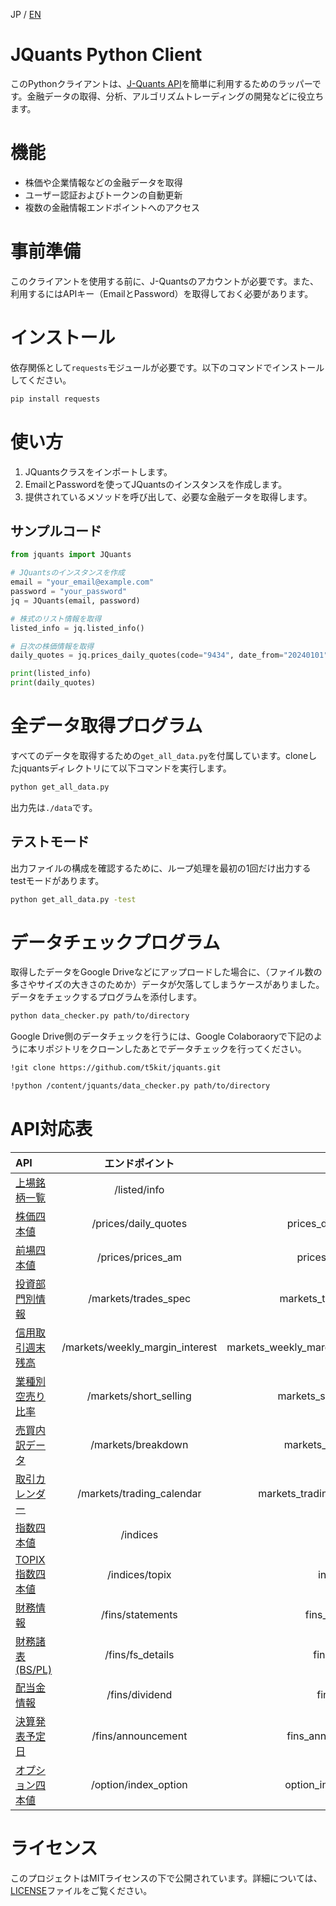 JP / [EN](README_en.md)

# JQuants Python Client
このPythonクライアントは、[J-Quants API](https://jpx.gitbook.io/j-quants-ja/)を簡単に利用するためのラッパーです。金融データの取得、分析、アルゴリズムトレーディングの開発などに役立ちます。

# 機能
- 株価や企業情報などの金融データを取得
- ユーザー認証およびトークンの自動更新
- 複数の金融情報エンドポイントへのアクセス

# 事前準備
このクライアントを使用する前に、J-Quantsのアカウントが必要です。また、利用するにはAPIキー（EmailとPassword）を取得しておく必要があります。

# インストール
依存関係として`requests`モジュールが必要です。以下のコマンドでインストールしてください。

```bash
pip install requests
```

# 使い方
1. JQuantsクラスをインポートします。
2. EmailとPasswordを使ってJQuantsのインスタンスを作成します。
3. 提供されているメソッドを呼び出して、必要な金融データを取得します。

## サンプルコード

```python
from jquants import JQuants

# JQuantsのインスタンスを作成
email = "your_email@example.com"
password = "your_password"
jq = JQuants(email, password)

# 株式のリスト情報を取得
listed_info = jq.listed_info()

# 日次の株価情報を取得
daily_quotes = jq.prices_daily_quotes(code="9434", date_from="20240101", date_to="20240131")

print(listed_info)
print(daily_quotes)
```

# 全データ取得プログラム
すべてのデータを取得するための`get_all_data.py`を付属しています。cloneしたjquantsディレクトリにて以下コマンドを実行します。

```bash
python get_all_data.py
```
出力先は`./data`です。

## テストモード

出力ファイルの構成を確認するために、ループ処理を最初の1回だけ出力するtestモードがあります。

```bash
python get_all_data.py -test
```

# データチェックプログラム
取得したデータをGoogle Driveなどにアップロードした場合に、（ファイル数の多さやサイズの大きさのためか）データが欠落してしまうケースがありました。データをチェックするプログラムを添付します。

```bash
python data_checker.py path/to/directory
```

Google Drive側のデータチェックを行うには、Google Colaboraoryで下記のように本リポジトリをクローンしたあとでデータチェックを行ってください。

```bash
!git clone https://github.com/t5kit/jquants.git

!python /content/jquants/data_checker.py path/to/directory
```

# API対応表
| API  | エンドポイント | メソッド  |
|:--------|:--------:|--------:|
| [上場銘柄一覧](https://jpx.gitbook.io/j-quants-ja/api-reference/listed_info) | /listed/info | listed_info |
| [株価四本値](https://jpx.gitbook.io/j-quants-ja/api-reference/daily_quotes) | /prices/daily_quotes | prices_daily_quotes |
| [前場四本値](https://jpx.gitbook.io/j-quants-ja/api-reference/prices_am) | /prices/prices_am | prices_prices_am |
| [投資部門別情報](https://jpx.gitbook.io/j-quants-ja/api-reference/trades_spec) | /markets/trades_spec | markets_trades_spec |
| [信用取引週末残高](https://jpx.gitbook.io/j-quants-ja/api-reference/weekly_margin_interest) | /markets/weekly_margin_interest | markets_weekly_margin_interest |
| [業種別空売り比率](https://jpx.gitbook.io/j-quants-ja/api-reference/short_selling) | /markets/short_selling | markets_short_selling |
| [売買内訳データ](https://jpx.gitbook.io/j-quants-ja/api-reference/breakdown) | /markets/breakdown | markets_breakdown |
| [取引カレンダー](https://jpx.gitbook.io/j-quants-ja/api-reference/trading_calendar) | /markets/trading_calendar | markets_trading_calendar |
| [指数四本値](https://jpx.gitbook.io/j-quants-ja/api-reference/indices) | /indices | indices |
| [TOPIX指数四本値](https://jpx.gitbook.io/j-quants-ja/api-reference/topix) | /indices/topix | indices_topix |
| [財務情報](https://jpx.gitbook.io/j-quants-ja/api-reference/statements) | /fins/statements | fins_statements |
| [財務諸表(BS/PL)](https://jpx.gitbook.io/j-quants-ja/api-reference/statements-1) | /fins/fs_details | fins_fs_details |
| [配当金情報](https://jpx.gitbook.io/j-quants-ja/api-reference/dividend) | /fins/dividend | fins_dividend |
| [決算発表予定日](https://jpx.gitbook.io/j-quants-ja/api-reference/announcement) | /fins/announcement | fins_announcement |
| [オプション四本値](https://jpx.gitbook.io/j-quants-ja/api-reference/index_option) | /option/index_option | option_index_option |

# ライセンス
このプロジェクトはMITライセンスの下で公開されています。詳細については、[LICENSE](LICENSE)ファイルをご覧ください。